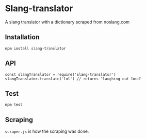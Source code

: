 # Slang-translator

A slang translator with a dictionary scraped from noslang.com

## Installation

```
npm install slang-translator
```

## API

```
const slangTranslator = require('slang-translator')
slangTranslator.translate('lol') // returns 'laughing out loud'
```

## Test

```
npm test
```

## Scraping

`scraper.js` is how the scraping was done. 